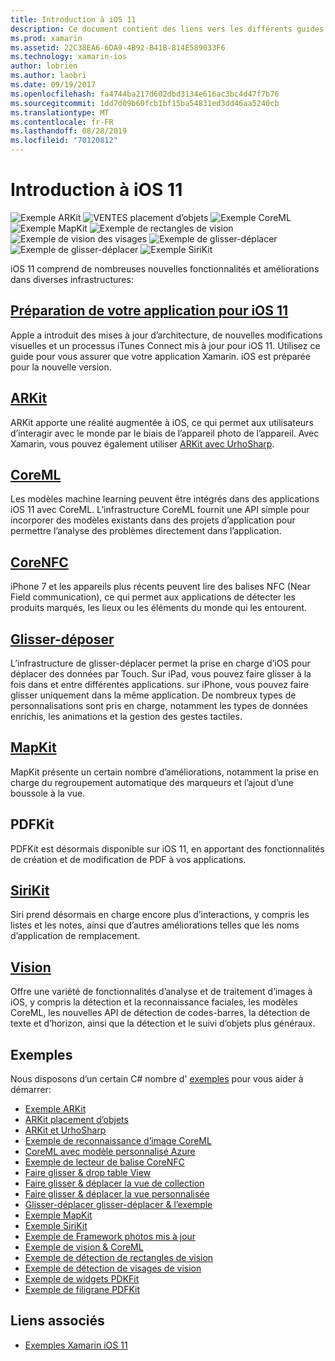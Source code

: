 ```yaml
---
title: Introduction à iOS 11
description: Ce document contient des liens vers les différents guides qui décrivent les fonctionnalités d’iOS 11, notamment ARKit, CoreML, MapKit, PDFKit, SiriKit, vision Framework, et bien plus encore.
ms.prod: xamarin
ms.assetid: 22C38EA6-6DA9-4B92-B41B-814E589033F6
ms.technology: xamarin-ios
author: lobrien
ms.author: laobri
ms.date: 09/19/2017
ms.openlocfilehash: fa4744ba217d602dbd3134e616ac3bc4d47f7b76
ms.sourcegitcommit: 1dd7d09b60fcb1bf15ba54831ed3dd46aa5240cb
ms.translationtype: MT
ms.contentlocale: fr-FR
ms.lasthandoff: 08/28/2019
ms.locfileid: "70120812"
---
```

# <a name="introduction-to-ios-11"></a>Introduction à iOS 11

![Exemple ARKit](images/arkit.png) ![VENTES placement d’objets](images/arkit2.png) ![Exemple CoreML](images/coreml.png) ![Exemple MapKit](images/mapkit.png) ![Exemple de rectangles de vision](images/vision1.png) ![Exemple de vision des visages](images/vision2.png) ![Exemple de glisser-déplacer](images/drag-drop.png) ![Exemple de glisser-déplacer](images/drag-drop2.png) ![Exemple SiriKit](images/sirikit.png)

iOS 11 comprend de nombreuses nouvelles fonctionnalités et améliorations dans diverses infrastructures:

## <a name="preparing-your-app-for-ios-11updating-your-appindexmd"></a>[Préparation de votre application pour iOS 11](updating-your-app/index.md)

Apple a introduit des mises à jour d’architecture, de nouvelles modifications visuelles et un processus iTunes Connect mis à jour pour iOS 11. Utilisez ce guide pour vous assurer que votre application Xamarin. iOS est préparée pour la nouvelle version.

## <a name="arkitarkitindexmd"></a>[ARKit](arkit/index.md)

ARKit apporte une réalité augmentée à iOS, ce qui permet aux utilisateurs d’interagir avec le monde par le biais de l’appareil photo de l’appareil.
Avec Xamarin, vous pouvez également utiliser [ARKit avec UrhoSharp](arkit/urhosharp.md).

## <a name="coremlcoremlmd"></a>[CoreML](coreml.md)

Les modèles machine learning peuvent être intégrés dans des applications iOS 11 avec CoreML. L’infrastructure CoreML fournit une API simple pour incorporer des modèles existants dans des projets d’application pour permettre l’analyse des problèmes directement dans l’application.

## <a name="corenfccorenfcmd"></a>[CoreNFC](corenfc.md)

iPhone 7 et les appareils plus récents peuvent lire des balises NFC (Near Field communication), ce qui permet aux applications de détecter les produits marqués, les lieux ou les éléments du monde qui les entourent.

## <a name="drag-and-dropdrag-and-dropmd"></a>[Glisser-déposer](drag-and-drop.md)

L’infrastructure de glisser-déplacer permet la prise en charge d’iOS pour déplacer des données par Touch. Sur iPad, vous pouvez faire glisser à la fois dans et entre différentes applications. sur iPhone, vous pouvez faire glisser uniquement dans la même application. De nombreux types de personnalisations sont pris en charge, notamment les types de données enrichis, les animations et la gestion des gestes tactiles.

## <a name="mapkitmapkitmd"></a>[MapKit](mapkit.md)

MapKit présente un certain nombre d’améliorations, notamment la prise en charge du regroupement automatique des marqueurs et l’ajout d’une boussole à la vue.

## <a name="pdfkit"></a>PDFKit

PDFKit est désormais disponible sur iOS 11, en apportant des fonctionnalités de création et de modification de PDF à vos applications.

## <a name="sirikitsirikitmd"></a>[SiriKit](sirikit.md)

Siri prend désormais en charge encore plus d’interactions, y compris les listes et les notes, ainsi que d’autres améliorations telles que les noms d’application de remplacement.

## <a name="visionvisionmd"></a>[Vision](vision.md)

Offre une variété de fonctionnalités d’analyse et de traitement d’images à iOS, y compris la détection et la reconnaissance faciales, les modèles CoreML, les nouvelles API de détection de codes-barres, la détection de texte et d’horizon, ainsi que la détection et le suivi d’objets plus généraux.

## <a name="samples"></a>Exemples

Nous disposons d’un certain C# nombre d' [exemples](https://docs.microsoft.com/samples/browse/?products=xamarin&term=Xamarin.iOS+iOS11) pour vous aider à démarrer:

- [Exemple ARKit](https://docs.microsoft.com/samples/xamarin/ios-samples/ios11-arkitsample)
- [ARKit placement d’objets](https://docs.microsoft.com/samples/xamarin/ios-samples/ios11-arkitplacingobjects)
- [ARKit et UrhoSharp](arkit/urhosharp.md)
- [Exemple de reconnaissance d’image CoreML](https://docs.microsoft.com/samples/xamarin/ios-samples/ios11-coremlimagerecognition)
- [CoreML avec modèle personnalisé Azure](https://docs.microsoft.com/samples/xamarin/ios-samples/ios11-coremlazuremodel)
- [Exemple de lecteur de balise CoreNFC](https://docs.microsoft.com/samples/xamarin/ios-samples/ios11-nfctagreader)
- [Faire glisser & drop table View](https://docs.microsoft.com/samples/xamarin/ios-samples/ios11-draganddroptableview)
- [Faire glisser & déplacer la vue de collection](https://docs.microsoft.com/samples/xamarin/ios-samples/ios11-draganddropcollectionview)
- [Faire glisser & déplacer la vue personnalisée](https://docs.microsoft.com/samples/xamarin/ios-samples/ios11-draganddropcustomview)
- [Glisser-déplacer glisser-déplacer & l’exemple](https://docs.microsoft.com/samples/xamarin/ios-samples/ios11-draganddropdragboard)
- [Exemple MapKit](https://docs.microsoft.com/samples/xamarin/ios-samples/ios11-mapkitsample)
- [Exemple SiriKit](https://docs.microsoft.com/samples/xamarin/ios-samples/ios11-sirikitsample)
- [Exemple de Framework photos mis à jour](https://docs.microsoft.com/samples/xamarin/ios-samples/ios11-samplephotoapp)
- [Exemple de vision & CoreML](https://docs.microsoft.com/samples/xamarin/ios-samples/ios11-coremlvision)
- [Exemple de détection de rectangles de vision](https://docs.microsoft.com/samples/xamarin/ios-samples/ios11-visionrectangles/)
- [Exemple de détection de visages de vision](https://docs.microsoft.com/samples/xamarin/ios-samples/ios11-visionfaces)
- [Exemple de widgets PDKFit](https://docs.microsoft.com/samples/xamarin/ios-samples/ios11-pdfannotationwidgetsadvanced)
- [Exemple de filigrane PDFKit](https://docs.microsoft.com/samples/xamarin/ios-samples/ios11-pdfdocumentwatermark)

## <a name="related-links"></a>Liens associés

- [Exemples Xamarin iOS 11](https://docs.microsoft.com/samples/browse/?products=xamarin&term=Xamarin.iOS+iOS11)
